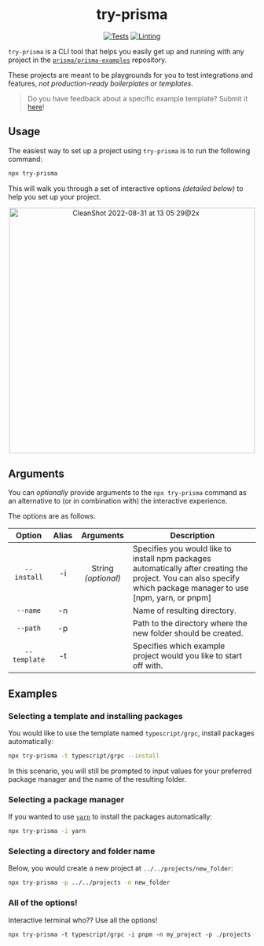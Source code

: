
<div align=center>  
  
  <h1>try-prisma</h1>
  
  [![Tests](https://github.com/sabinadams/try-prisma/actions/workflows/test.yml/badge.svg)](https://github.com/sabinadams/try-prisma/actions/workflows/test.yml)
  [![Linting](https://github.com/sabinadams/try-prisma/actions/workflows/lint.yml/badge.svg)](https://github.com/sabinadams/try-prisma/actions/workflows/lint.yml)
  
</div>

`try-prisma` is a CLI tool that helps you easily get up and running with any project in the [`prisma/prisma-examples`](https://github.com/prisma/prisma-examples) repository.

These projects are meant to be playgrounds for you to test integrations and features, _not production-ready boilerplates or templates_.

> Do you have feedback about a specific example template? Submit it [here](https://pris.ly/prisma-examples-feedback)!

## Usage

The easiest way to set up a project using `try-prisma` is to run the following command:

```sh copy
npx try-prisma
```

This will walk you through a set of interactive options _(detailed below)_ to help you set up your project.

<div align="center">
<img width="500" alt="CleanShot 2022-08-31 at 13 05 29@2x" src="https://user-images.githubusercontent.com/18456526/187772042-f7b8a419-2038-48f1-b625-b88c471a8764.png">
</div>

## Arguments

You can _optionally_ provide arguments to the `npx try-prisma` command as an alternative to (or in combination with) the interactive experience.

The options are as follows:

|    Option    | Alias |      Arguments      | Description                                                                                                                                                       |
| :----------: | :---: | :-----------------: | ----------------------------------------------------------------------------------------------------------------------------------------------------------------- |
| `--install`  |  -i   | String _(optional)_ | Specifies you would like to install npm packages automatically after creating the project. You can also specify which package manager to use [npm, yarn, or pnpm] |
|   `--name`   |  -n   |                     | Name of resulting directory.                                                                                                                                      |
|   `--path`   |  -p   |                     | Path to the directory where the new folder should be created.                                                                                                     |
| `--template` |  -t   |                     | Specifies which example project would you like to start off with.                                                                                                 |

## Examples

### Selecting a template and installing packages

You would like to use the template named `typescript/grpc`, install packages automatically:

```sh
npx try-prisma -t typescript/grpc --install
```

In this scenario, you will still be prompted to input values for your preferred package manager and the name of the resulting folder.

### Selecting a package manager

If you wanted to use [`yarn`](https://yarnpkg.com/) to install the packages automatically:

```sh
npx try-prisma -i yarn
```

### Selecting a directory and folder name

Below, you would create a new project at `../../projects/new_folder`:

```sh
npx try-prisma -p ../../projects -n new_folder
```

### All of the options!

Interactive terminal who?? Use all the options!

```npx
npx try-prisma -t typescript/grpc -i pnpm -n my_project -p ./projects
```
